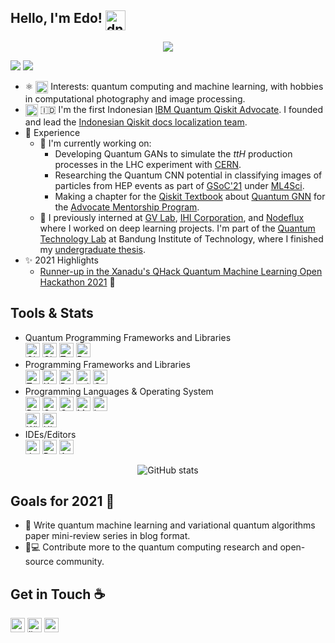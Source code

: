 ## Hello, I'm Edo! <img align="top" alt="dnn" width="32px" src="https://raw.githubusercontent.com/iampavangandhi/iampavangandhi/master/gifs/Hi.gif">

<div align="center">
  
![](https://github.com/eraraya-ricardo/profile-page/blob/master/assets/media/qp_mle_img.png)
  
</div>

<a href="https://github.com/eraraya-ricardo" target="_blank"><img src="https://img.shields.io/github/followers/eraraya-ricardo?label=Follow&style=social" /></a> <a><img src="https://visitor-badge.laobi.icu/badge?page_id=eraraya-ricardo.eraraya-ricardo" /></a>

- ⚛️ <img align="top" alt="dnn" width="20px" src="https://github.com/eraraya-ricardo/eraraya-ricardo/blob/main/assets/dnn.png"> Interests: quantum computing and machine learning, with hobbies in computational photography and image processing.<br>
- <img align="top" alt="Qiskit" width="20px" src="https://github.com/eraraya-ricardo/eraraya-ricardo/blob/main/assets/qiskit.jpg"> 🇮🇩 I'm the first Indonesian [IBM Quantum Qiskit Advocate](https://qiskit.org/advocates/). I founded and lead the [Indonesian Qiskit docs localization team](https://github.com/qiskit-community/qiskit-translations).<br>
- 📃 Experience
  - 🔭 I'm currently working on:
    - Developing Quantum GANs to simulate the *ttH* production processes in the LHC experiment with [CERN](https://openlab.cern/quantum).
    - Researching the Quantum CNN potential in classifying images of particles from HEP events as part of [GSoC'21](https://summerofcode.withgoogle.com/projects/#5612096894533632) under [ML4Sci](https://ml4sci.org/).
    - Making a chapter for the [Qiskit Textbook](https://qiskit.org/textbook/content/ch-ex/) about [Quantum GNN](https://arxiv.org/abs/1909.12264) for the [Advocate Mentorship Program](https://github.com/qiskit-community/qiskit-advocate-mentorship-program).
  - 💼 I previously interned at [GV Lab](http://web.tuat.ac.jp/~gvlab/), [IHI Corporation](https://www.ihi.co.jp/en/), and [Nodeflux](https://www.nodeflux.io/) where I worked on deep learning projects. I'm part of the [Quantum Technology Lab](http://qlab.itb.ac.id/index.html) at Bandung Institute of Technology, where I finished my [undergraduate thesis](https://github.com/eraraya-ricardo/quantum_image_classifier).
- ✨ 2021 Highlights
  - [Runner-up in the Xanadu's QHack Quantum Machine Learning Open Hackathon 2021](https://github.com/eraraya-ricardo/qhack-2021-openproject) 🥈

## Tools & Stats
- Quantum Programming Frameworks and Libraries<br>
    <a href="https://qiskit.org/" target="_blank"><img alt="Qiskit" height="23px" src="https://img.shields.io/badge/Qiskit-%236929C4.svg?style=for-the-badge&logo=Qiskit&logoColor=white" /></a>
    <a href="https://quantumai.google/cirq" target="_blank"><img alt="Cirq" height="23px" src="https://img.shields.io/badge/Cirq-%23fff2c8.svg?style=for-the-badge&logo=data%3Aimage%2Fpng%3Bbase64%2CiVBORw0KGgoAAAANSUhEUgAAAMAAAADACAMAAABlApw1AAAACVBMVEUAAAD%2F%2F%2F8AAABzxoNxAAAAAnRSTlMAAHaTzTgAAAMbSURBVHja7d2BZjRJFIbhb8%2F9X%2FSywjL8f3V5TndNxykITOJ9ur4QMZL88%2FIzgN8IGMAABjCAAcRO%2FXxYnGycJwH%2Fx5UTAAD5QDgO%2BGxzAgEg3y%2FBAZjvBAdovxMcYPkucIDlOwEA0A%2BEA4Banw1nP0Dy%2FRIAAP1AeBhQOydAcADl%2ByU4wPuJ4ADK9x05gPL9Ehzg%2FURwAOQDAQCQn6RJUASA%2Fj4CASA%2FSTURegFXn37zXTlgfxa9O3LAfk1aCQ7I7h56dwQAeZJ%2BCQ6whiABALAeJjiAHr%2FvyAGU7wQH%2BHp8Rw7o%2F4GmNqAGaM%2FfIzigeT37BAXc8%2FizQ0ZAf%2F72JRCgcz1O6AdQ%2Fg7eAL4eJzDA16M7QoCvxwkG8PX4jhDg6%2FFLQICvxwkKgHwnIMDX4wQGQL4LHID5TggAeD1OSAiA%2BU4IATDfBQkAdD1OSAiA%2BU4IATDfBYkA8t%2BBfCUkBMDH74QYQPP9OOBovgPqaL8DPP%2BbATlx%2Bn8r8VbAT%2F73Axb53w9Y5L8AsOj%2FesAi%2F%2FsBi%2FwXABb97wNUvRtQAxjAAAYwgAEMYAADGMAABjCAAQxgAAMYwAAGMIABDGAAAxjAAAYwgAEM4PcC6t2AqqonAOff%2FO2As2%2B%2Fd0A7oT7OI4Dqzf84TwCq7uuvegDQQ6g%2FngcALqi%2FngcARqg6CXBCnQesCZR%2FH8AFdam%2FbgI44Vp%2BPQmoas5PPQ2o6s0%2FAKi%2B8dcZQFXX%2BI8BquLrOQuo0vXcDViH0HoEkCwB1wQF6zFAloDKNQKshwDJCnCVAPkGSD4BsCNYDwDyCbAdbb%2FIAckHwAj7r3BA8gmgHe1%2FEQdkCXDCQvfA39yNEdaf3Qhwwma%2BA6BtDV3KHbAQwI422A7oJuzkVxxwx452vA7ov4SNVwLACH5XlW5AZ9vFfAL4JcBJBHCeEAGcJyQGcEGJIHHAwUtIGHCUkF6AEyzfAS4I5APgBCF3AZwg%2BQ545BKSU4AeQk4CnJAcBti3QnIQ4JeQnAQ4IecBsqPkIMAvITkPkP86mHMAJyzyCfCeM4ABDGAAAxjAq8%2B%2F636IWYQLuCcAAAAASUVORK5CYII%3D&logoColor=black" /><a/>
  <a href="https://www.tensorflow.org/quantum" target="_blank"><img alt="TensorFlow Quantum" height="23px" src="https://img.shields.io/badge/TensorFlow--Quantum-%23425066.svg?style=for-the-badge&logo=data%3Aimage%2Fpng%3Bbase64%2CiVBORw0KGgoAAAANSUhEUgAAAKgAAADNCAMAAAAbrMtvAAABMlBMVEUcR3oiSHcjSHcjSXckSXYlSXYmSHUnSXUoSXQrSXIrSnIuSnEwS3AxTG8yTG4yTG8zTG40TG40TW00TW41TW02TWw2TW03TWw5Tms8Tmk9Tmk%2FT2dAT2dAUGdBT2dBUGZBUGdCUGZDUGVDUGZDUWZEUGVFUWRFUWVGUWRKUmFKUmJMU2BTVF1WVFtYVVpbVlhbV1hiWlVsWk9tWk9vW05xW010XEt0XUt1XUt9YEaBYkSNYz2NZj2dZzWeZzShZzOhaDO7cyXCcCHDcSDDciDQcxrRdRnYdhXaeBTdehLiexDkew%2Flfg7oewzqewz6fgP6gAP%2BgwD%2FfgD%2FfwD%2FgAD%2FgQD%2FggD%2FgwD%2FhAD%2FhQD%2FhgD%2FhwD%2FiAD%2FiQD%2FigD%2F%2F%2F%2F5%2Bvr3%2Bfn09fb19vf29%2Fj%2F%2F%2F8Eoe3YAAAAZXRSTlMAAAAAAAAAAAAAAAAAAAAAAAAAAAAAAAAAAAAAAAAAAAAAAAAAAAAAAAAAAAAAAAAAAAAAAAAAAAAAAAAAAAAAAAAAAAAAAAAAAAAAAAAAAAAAAAAAAAAAAAAAAAAAAAADBQgI%2FPpD%2F74AAAR6SURBVHjaYoinFkhNjY%2BNi4sDUgBm56MAgSAIAJja%2BLfAjw63bUoUJERAVOsoj6i%2BUV6i9IzyEaVh1NcozaL8itIoyr%2BoLlEuonSIMhClPGowSmmU8ai6KFNRiqKmoxREWYmSHGU1KjPKRpS0qM0oKVH2o4RHORMVG%2BVYlLgoR6MERR2PEhAlIup0lKAoR6MCoxyLEht1Jkp4lP0oKVE2o9KibETJjLIYJTtqJUpBlNkoRVGmogqjDEepjRqLUh7lOkqLKBdRbaL8idIp6leUZlG%2BRWkY5SOqaZQbe%2FaO6zYMhGF0qSfN7H8Laa8Rxh758jXAfK2InwcqpaLQ6Dfa0IY2tKENbWhDi0H5PdR6KGIClLVQpkFZCDUVyiIos6FWQFkAZTrUIihToayDmgdlKZQ5UJZDmQC1BUoSmltcCfUbKBuhfAtlM5SvoA5AeQzlDNQzKMeg5KHMhD6XSkKthiakCShboHnqGMo2aJI6htoKTVDHUDZCM1JDKLuhCeq%2FUI5AE9RXqEPQBPUmaJSBRpSBRpSBRhlorIA2tKENbWhDG9rQhja0oQ1taEMbShkoZaDKQCkDpQxUGShloJSBUgaqDJQyUCKKQHkObWhDG9rQhka8dic0xl0GjXfdA41P3QGNTKeh%2BcpAI8pA4zooEtLj0LfD90A%2FTd8C%2FTx%2BBTQ1fwGUnPQw1LjboE%2FuOAh9eMkx6McvOldAx6j3Fx2AjkQJ6k5oQvPaQeiYknq%2BDJpgSh05D314aC%2F0T2boPDQ7cw804ou%2Fe8%2Bg%2FB4aiSZAKQNVBsoJaHwDpQyUMlBloJSBUgaqDJS3UBdB%2BS%2BUSEFtgjKGykHBJqgBFBhBhyR7oLxCgxTUjzZB%2BQElB%2FXaJqiI%2BNu8XWCpEQQBGI67r%2FvWrMZ94%2B6edKanBanI3v8KuEM1xbxC%2Fmc4H4xbFYoMaE8pBqG%2FBykupXVSyhhjrXXOee8zmUy2VC5XhiIyoCR1AqEElYLi%2BKD0n7o%2FeijS0BD17yRA%2Bec4jxFKU%2FtBUR4a%2BC4mlYBaNQYofVCJhr7LuniEUILK2Ju38vjJD2MEoUwpQaX3jy4cO7X97Ks3amhQJrV6l3LiAYC16YubL75lYyFouv3fzTvUPnwot3Tg2lNiBBCAMhfu5PUk2ITC7oWTjBGABSWlNLXrdTS0NgJ8d%2FJQ9iljAWcTWhsBLn%2B2Jh4OlKb%2BD0OxGwq7Z5YffUq0GJSW8qHYCwrR3Myp51mjxKC0IT201vLU3Tc%2BFoZiiPA%2F%2BCISGq0fPPc2Z5QAlLlw%2Fx96BQ0F2JpdffndKQEoT%2Fo%2FPNxpKETLB6588VqJQmnKv7CThpbaPXX9vTZKFIoDn6iJ%2FaEQzZ%2B49yuRhNIeKuRAAXaO7yWJEoViSmYYChuH7xujUkBFqMiHwvrR8tCPqwlBEdlMPhS2j%2B%2F91DWn1koGimwmHwob52%2Fculnp6oNfGSEoIpfJh8La7HS1S0cevrKGCWXEZtJQou2zp%2B%2B8LtE0E8qIgUwBhWj90OLtDx9NLme0DHSwqxiLfQiyQ6GK9nMAAAAASUVORK5CYII%3D&logoColor=white" /><a/>
    <a href="https://pennylane.ai/" target="_blank"><img alt="PennyLane" height="23px" src="https://img.shields.io/badge/PennyLane-%23c7e1be.svg?style=for-the-badge&logo=data%3Aimage%2Fpng%3Bbase64%2CiVBORw0KGgoAAAANSUhEUgAAAJkAAABkCAMAAACijmJPAAAAh1BMVEVHcEw3Nzc5OTkfHx8jIyMICAgNDQ2CgoJQUFAbGxsWFhYeHh4UFBQUFBQFBQUlJSUJCQkRERF2dnYZGRlHR0cnJycpKSk0NDQ0NDQyMjIAAAB9fX0XFxdzc3NsbGxRUVE5OTl5eXmDg4NFRUWJiYlcXFyQkJAuLi5jY2Obm5unp6e1tbXLy8t%2BOsdaAAAAGnRSTlMAQC4hWv3qCB6qyny44vL%2BldQWlVDukW%2FQ538aAHAAABFRSURBVHjazZuJYqM402gBsy%2FBGC8JpZ1NTuf9n%2B9WCePYSZxMz3f%2F7jmToQkgcyityIp3Q3LMWRR1j6nybNuGfrC5EARB2G63bbHf733fD%2BhEmtzgLaw7tJekmM4%2FtcgRP2rn%2FQyZ9ULzUfaKmOu6nm9QeHyeaxbfw1itpJT9y0v%2FghzyrL3lWByP7S1ZXlWHl37hpSqPYZCmOySlZ3pk1vK3VyM4gBCC6wv8wrIrxDiSSN%2FL0eLuOI4cjDHDML3%2BIl7PA3Bhl%2BebWYSwK%2FSsSlqh8XoznM%2BTsaqO4ypHmiYvw0dmjTwbAIMpBkz2unK%2B4RUPkwBBZ6ZpcNoEwDBNZ2SajAENmqOitRz05b%2FlEYAvCME5HhVSEb3kkyyTR2Yzx6cZR7r72x2rC1mtBy7Wk%2BZCWATDiCFc4mkRQ5qvlOSe9UkHvnBJLoY32zw0Y6MA2XWsngml6GY9Zoqaa4IR9O8HIkcXMXcK65DSZjrTI5D%2FJfhkieABksVT6%2BEJMGqjAfglH5ntGiYtKKyEeJv%2Fiah2D6bqxfuyjdgHarwGL2SUoscCpL4367uoCU%2FHLZER26%2FIkDLPq6eV33mYiK5%2F%2BpBgBJibB41IuuZm7l15XJPx1G63CRZ8f386totvFccX2xipmpxoqhhpyoyav3Dv75HT8bhdKOKOGSEemCVJEM9iMSObn0k%2B7%2BODoC35Oqg1TndEmm6WZvjL5EneqVch6ubuI4Mw9MMCG8QSQwZc9P%2FY7J%2FKJ5fdx5%2BKZrURoO7MgmdqOKU%2BD0KOHLiVUYfNyh%2Bm7JgQr%2Fdme%2FH29ko1%2FFXbkU8T2KjLvD9N2zEr3vrmtljv7dt5GIZpGkDw4fV1En%2FBLCnQjL9BdTwei3DB28tX4DAYmAatzXnilv2F3EQzwc%2B%2FJooQHy11XN6%2BH4SYfr1Ok%2BFCiLEfWXf8CzGLBEeNtytnb%2F%2FCR%2FF6nlznPICQgnUn70%2BDZmAEDKgwkcj0Kry9QhlgEXWIqq%2BRrgv%2FuNmp64bXASNj5Sho2DL1GDNtubzvPP68WRh1gH38ZKVSvZjOXF%2FN4rwsy7yhbqQqEteWpwG1wKcQCd77o%2BS%2Bv7r%2FZU9VK%2Fl3Zoy6%2F87BlOUKzQSZZamT2aFPmngBOqJiRVcTlSt5%2BwzFUT5zo2in4GftiRIs7Eo2z%2FmOHEM8H%2Frpqhz4wW7nLgmClHYQul16SRxUi9NTgwGKu2gUs7c%2FCCv6Lvbp2vdHmJWSchRcjEIIrtzpo%2BKjdKPonn4avO%2BpV%2ByQt2tMn%2FkgnunGoXumur18YlCxqilTFMviqsp9j%2FDzhp5%2Bv%2FzSlshxj6JJ1inuzKwVdffk3xXIaNRcgzHABRjQvC4xRdsPoEFfsGR7HLkUILPFYPesYSRhr1CDEALU6WJ2ED2LU3TPmJSy2bj6yHrVC%2BV%2F6uG3nQRRL2bsg1kRjZxzISlCkqPaGIdopgzn6CqExWjKKEQzqS1Mw7wYpM8cZLVZzLiGSeRLNP3DeZIVKe8rqaEuSKRUk5n4c%2BrdQ2Y9CEa5Kb4yA403OYWnLD9IrUHluyRTRmuhGBLhD5m1EjRWdtkEl5iZ0ZmFyrhXqr7cLTGbzmRGPrPQzt6Px0FriupnMwXWmXEyC27PHSMLZhpdL5X4zQhgmxQfcgAjOyRicdUcdxSzaTgbbutj4mIGq9lsYJqAi7lwZi9oFjuzkEnB6xNlJoCQTfrYrB759NmMYrG%2BZG2VBpGjWY%2Fhl3GI%2BH66o5NHPDQMhst4fy1ni9lgwOD%2FNg5J%2BUW73KTdXIKYyx29qIFB8a%2FMZj0y74RmZ9ZVt%2B7JqZNaD2vBbmduLOZmiQEa%2Bnx3m%2B09BWYAofKU7qrNxaw2RsP5PEBfbeiEcGZEobTo4%2F0JY2fGPP3ajKPZsbYcog7vd0PY9RwmmWFcEsxNqQ3GL8nlZIz6aGZ6BlpgtiV3ZmBA9DAZmLHp2N2YBdWo7dzEimtdh96XZjWZtbPgtvsw8AmjXqPZ0jFUimujtl7ajANA34Q%2BsUnWmKlIGM5t5S81oCGBPQODyrMYjIhDPMGH1YyqOIyMWTyUp1%2BbMUFmyg39szszP%2BpBg%2BgJaamSYUVPK4tmQrk2dD6cnJlEs04NmgNWw3czP9YG%2BsPzDAM%2BS%2BrM4kWD4om%2BVnCgkD0226KZQjPvoxmnptYNdnEjqwDNxKApk4S1AlSZrGZPsRg46PnkzFwcgoobvCTN%2B2HgdXtnljbyPIDmVEK%2BNeuBzNp7s1iRmQZALWMmwQqPzEDDNBnNBWBOrGZ9VswGAGSzz%2FWwmKWVNmIukzC2kx7rEyrLeK3%2BJ2Ym0Abm0HtoJg%2FeVpJZdF97g0oBGJCWc25lP7NtcokDCDu6nrOn%2FKf2zMgsLXs0430T62k148bWWGtaBpzLuDZmvJqlTT8BDGO5%2B8bs2cukEXMXnT68rSutgTNHXGUntCAzFGNVdixOBY0jrmaJf%2BAGT9aRGOwaM6CYYSJJiRjAGPtro7StB9DUqT40s3322IxzzbLFgbzITHDN49vx12rmHRVwMJaN19wE4HOJFmE8Dkb2Wo%2FUGC8UDDSnhvFLkuzdrP44jN01CrjWrLjPYqHRzPc%2BmpXUkvWAjNx8MPMoPyfQGsS7WciEFuzoPTSrBZqVEj6ZJbtcGa7hoxnXHxtHNAMy88JYGCCcWRKQmSIzb0OlinO4SRnEZFY8MNvl3byY4UWfYubMqBG7YambrA2CzW4dcrdLbtKDKgCNAkvM%2FINxZsQ%2BHo0QAO9mm3iEx2abqlNCbdHMDTX299NCuRo4DF%2BZyTmOD88ZQifLcQJnRp3OQJlmlz6gfjfDDhClb2OWxuM3MQvixSyXn4dnblQHMM0fzYxraRdUjkIZ6pAZcqq1AW1EtfloFrimVdT7f2j2hGZz6x3Gj2bEkYlxtOwrM%2FwfN8M0VgHGzE6rWVr2BmDgrtm6KWdIWAstxti%2FMQPBjt%2BZKTT7PHBE%2FIrFSPjBDDjnWnBOcnSnpLSGyza5DKmttlaSGbW0oK9mSRFHjMU3MZPGqPYnM67RLP5glgQ0Y%2BkndxW2aJ%2Bbpqmaw%2BEFOTQYg6xG1sieDoe4ytvUvd%2FVc83Ka1q%2FaNtj8N4uMCXnb8x60W%2B9GbQls%2B8nO69fGhHrbCf1WAUSrOf3%2B2Cd7wyOWV4W70nvJ3z9oji2%2B2%2FNWm82q9n%2FZ5IdujyERL8zk5ibkx6d2X8G%2F2KmJpBRV%2F23zOQSM0Nmm%2F%2BYWX81S%2F8zYslitkUz%2BG%2BZeXssZxzNFJp1%2F6lyto86BVTOyOzf1c1ks8FRx%2F%2BNGbVnZ2e2eXj7dF%2B0X04k7rI4jvPWv7n2g2e6SZPLiTRNkH%2F0vGjWk5k6fx%2BzXfbURdFX5iGjub%2B110SSU1Mei316ffg8jss97W3yqilpqrJAwuB7w9XsBc0i6tEfsHlR8uspm7IfAM5Dnr6PN2vWRXEeXJcyqJpl7iEUF5Ym4xyH4mcz1XrP5nuz4AAAY5Z8PlFZw2GaDvv3jtoKOer%2BcnHSjgb6kn45KmMMEPjv0Lc%2F1U1FZhmH0Y3PHkDza7pvP5v5Nafx2DQfrzErJecwQB1eRHvNVU4ptzPXDmem%2FplZa917wP4Hs88nTrUxpCbz3Y2Z0GYYm2A1E4tZOZPy5DAwb3%2FsN7kqvFZyPndR%2BNiMa%2FOF2S5Tw6C5HnjlXw9JrWHA7CrTxQx078wypfUgFNKruWY%2Fm9kZzUYMSRedftdsH4%2FTyGo%2BvL%2FHJIsZDJhf6%2BvUYlYqDWYui2ybZYVfrGF4PKa1c0sxg77r2t81O856UjGzw7TcfAmSM4NpKWpkJnNyLHEP7t%2FEfjbb9s4s%2B02ztJHGHE65NION%2FduYGQ5mstTdte9mPZqx4%2BO%2BJPnCLFPCSDRLvjED9cksZMKIfNfOxmhW3JYzyQTA1LduskM7s10uAQzLC0eYXpWckZ%2FFcbH5bHaYxWB%2F2wzzhyKJgpwmSJObmM0RVURzCNFMw41ZvyzimVW5qoU5Cm0aWlLThMknM2YH8dtmfiy5nkOsR5ILHu9vYjaXpRJ8Erl%2F7OHGbBrArbAy%2BjpMLTof9brMD7dPzeazmTjz3zZrGQdepa648aE%2FXgKJAjBv%2FUoKc5ZVJcEsZg2ZuZdVhB%2BuZhGatbjB3Sf%2FxmwWeMdmHn7priu%2FNyu8T7NYk2j8MGxmikKeXswMDGrrFbPQxtSdhGm8mg3Cff1nhV7NkhylcEMZWcTBrZnGT6n64Rd0Xb77nZj5TyMqPMVR10WjMVMfLuWMzHA0muZkMiqxmtHvmlUNrhVirL7W5YbM2i7ehkGZJx%2FN4sWsCn6n1Sio%2Fo1uQaHkg5lsljiz3sCEZl6oNKCLvjUTXZH6SBjuLxIpmXmbEgcUcfeeK5u4q3W%2FmOnucZfufzajmskBBNduyoxK9otPh1sykxntjVTWyay8mkXHj8ubSjLDvO4Q6jVW4Y5xNGNoJn4yk%2B3HZlYPEx4fjKGirSd5vDPz%2FBdUh9UsITMefRqwFM7Mj7umbOKrwK5czCK5mO0fmmkwNj%2BdwnD5st8P6CteOE%2BqHwXXo5yAG8jTO7Ok6MGQmW0vlVYDc5JJ8sEszaNt6vnRtXVI0ExczHjXsf13I0cjZ3ahqrBK1mBex6qKaO6JCRCw1IFWrWZ4P7uYHSkKZDaouCgy%2BrK8KNIbsyCON7RtrmbZuxmgWfjQzK1GpQGPxv%2F5KOawUGaa5jAIET%2BbgcN5LJwZ5R%2BZUSUAPD7RcZeb2nDpVo9aa9nppqVFkSLBmH1l9nZGs9NDM27ugLoox%2BksmnTtDkZOfWiKZrPQk92uHQJoPckT7aMZF%2B6bIkAMa73FPvZpG0VN3kSFd2PG%2BxbNzNs56tjxsRkXrvV2PwB8PrW0oDO7flBEuUqiFLPzYkaVwNpRqHCJmdFcCKHpg0CvZqmf0Latui7K0nuzwut6ILNo%2B3B2%2FpDnzzjFeFlnOtcH3y%2FzvPSv7idaCRNQQ86UGvvt%2Bo53YFGVB%2B5erL5ZqFpTfG7ZYKkgx5vclIHXyentNULnhxMgPq2fTP2Qlq2gBDkkyBezk2iMFLcrKHeLfLhwKtxUZJh%2BN7%2BJZpF43njReCazrtzR3f5XSPrnax5zb%2Fb69sqwQcvpq%2Bm2zE7%2B35hLS32MzC7w%2FcKtC7JoRrn5C80WItpkyR8XS7InDEweR05giVnXw%2Fks19XVHe5QT%2FWnSZvOgRbzrFgN2BHHPRfCjqMk%2Bl6O6m%2Bs2QuqrnZ3txzMeQCjWvqGH9U4jQxQ0FrR%2Fw0zP%2B7UYMlDu4HC1BdoBpoYzmcQKMb%2FilkQ0%2BoRO7pso8kv63tFo16eL8wzWv%2BtmDEL4oBtXVg0OW4DL0lDP7nQMoyZ%2BltmI1js2pEvWvHwr5pJK5vk4QrNUei%2Fk5tPGLOxzx%2BadVLA3zFjHbMaK%2BRDM8Un2XUnL6HFtG6lxu%2BT%2FEszManwOzODMcu3WRM%2FRdFTlW3bU%2BgHgX9hv%2FfT3UK6Ht37%2B4UwPB1b%2BmOU7ULbHokTEjr2DkwSbNynJMTVjJv6oVkQz4LL7g70e4rjp3eqvETyvLk9ikRP7m%2BebpNe%2FnkHL1qIG%2FcpGeKeoYy6movmYbiTpuZWsO4nSCD64Yrudz%2Bld3O6j2iZFt%2BbUZd7gWZdCeXoHcuedLi%2BuL9FLcw1jW1pZ6ZdFpFfLSQrvIeEbADbz%2FUlIW4R3Kz0rtMlRjsiuKE9h9Wac7H0vcK9MAgEL%2BWwoAXBOZ2xQhvQGhAuuBhlL0A1wWOzoDEgpbASN2JU843UNUoSf94ZSQThnC%2BvRhzR4Nb6EdNgzm6FnpDqEmk5ClIyevnLy%2BU7guk8Ufl%2FTHioHLHbfAaLcExUFxhyeDks1uo%2Bb%2BWISDpwoE8t2wJp2xKT15eXFbxoSdJLSzNt37H5ljRsw80NPrYSxWYTYgPRbtutI7uFmo5i%2Bfvd69r7zSYI0RCvzOOIFJdN6d%2Bb%2FD93CKsdvV%2FwTAAAAABJRU5ErkJggg%3D%3D" /></a>
- Programming Frameworks and Libraries<br>
    <img alt="TensorFlow" height="23px" src="https://img.shields.io/badge/TensorFlow-%23FF6F00.svg?style=for-the-badge&logo=TensorFlow&logoColor=white" />
    <img alt="Keras" height="23px" src="https://img.shields.io/badge/Keras-%23D00000.svg?style=for-the-badge&logo=Keras&logoColor=white"/>
    <img alt="PyTorch" height="23px" src="https://img.shields.io/badge/PyTorch-%23EE4C2C.svg?style=for-the-badge&logo=PyTorch&logoColor=white" />
    <img alt="scikit-learn" height="23px" src="https://img.shields.io/badge/scikit--learn-%23F7931E.svg?style=for-the-badge&logo=scikit-learn&logoColor=white"/>
    <img alt="OpenCV" height="23px" src="https://img.shields.io/badge/opencv-%23white.svg?style=for-the-badge&logo=opencv&logoColor=white"/>
- Programming Languages & Operating System<br>
    <img alt="Python" height="23px" src="https://img.shields.io/badge/python-%2314354C.svg?style=for-the-badge&logo=python&logoColor=white"/>
    <img alt="C++" height="23px" src="https://img.shields.io/badge/c++-%2300599C.svg?style=for-the-badge&logo=c%2B%2B&logoColor=white"/>
    <img alt="C" height="23px" src="https://img.shields.io/badge/c-%2300599C.svg?style=for-the-badge&logo=c&logoColor=white"/>
    <img alt="Markdown" height="23px" src="https://img.shields.io/badge/markdown-%23000000.svg?style=for-the-badge&logo=markdown&logoColor=white"/>
    <img alt="LaTeX" height="23px" src="https://img.shields.io/badge/latex-%23008080.svg?style=for-the-badge&logo=latex&logoColor=white"/>
    <br>
    <img alt="Windows 10" height="23px" src="https://img.shields.io/badge/Windows-0078D6?style=for-the-badge&logo=windows&logoColor=white" />
    <img alt="Ubuntu" height="23px" src="https://img.shields.io/badge/Ubuntu-E95420?style=for-the-badge&logo=ubuntu&logoColor=white" />
- IDEs/Editors<br>
    <img alt="Jupyter" height="23px" src="https://img.shields.io/badge/Jupyter-%23F37626.svg?style=for-the-badge&logo=Jupyter&logoColor=white" />
    <img alt="PyCharm" height="23px" src="https://img.shields.io/badge/pycharm-143?style=for-the-badge&logo=pycharm&logoColor=black&color=black&labelColor=green"/>
    <img alt="Arduino" height="23px" src="https://img.shields.io/badge/-Arduino-00979D?style=for-the-badge&logo=Arduino&logoColor=white"/>

<div align="center">
  
![GitHub stats](https://github-readme-stats.vercel.app/api?username=eraraya-ricardo&count_private=true&show_icons=true&title_color=f6bd4b&bg_color=4A154B&icon_color=f6bd4b&border_color=f6bd4b&text_color=fef9ff&hide_title=true)

</div>

## Goals for 2021 🥅
- 📝 Write quantum machine learning and variational quantum algorithms paper mini-review series in blog format.
- 🔬💻 Contribute more to the quantum computing research and open-source community.
  
## Get in Touch ☕

<a href="https://eraraya-ricardo.me/" target="_blank"><img alt="personal site | Website" height="23px" src="https://img.shields.io/badge/Website-4A154B?style=for-the-badge&logo=data%3Aimage%2Fpng%3Bbase64%2CiVBORw0KGgoAAAANSUhEUgAAAGQAAABkCAMAAABHPGVmAAAANlBMVEVHcEz%2F%2F%2F%2F%2F%2F%2F%2F%2F%2F%2F%2F%2F%2F%2F%2F%2F%2F%2F%2F%2F%2F%2F%2F%2F%2F%2F%2F%2F%2F%2F%2F%2F%2F%2F%2F%2F%2F%2F%2F%2F%2F%2F%2F%2F%2F%2F%2F%2F%2F%2F%2F%2F%2F%2F%2F%2F%2F%2F%2F%2F%2F%2F%2F%2F%2F%2F%2BGUsxbAAAAEXRSTlMAZOy3Dfch0xbFo3k6BeCKTaUaOHcAAAQoSURBVHjatJZnAqs4DIRdcO%2F3P%2BzuqxmQkSF54fuTBozKSI64SbFZtqidUz9wTscmsy3iexTbm3bKjANGOd36d4SKlbGawWBqlP%2Bs43us44IauxefY2Uw4wYmSPtpFsmN27j0STabdOMtnNzebXfWZryJ0fnNSqnxAeqdmmW9CniV4u1kily6NqWln2W51fE2hbof9uB92I%2F9lGi70X8bByEkqaDXhei7j3L2ebSXGppKSC%2Fa7glFiLL73ISXgTbmQsUGan4vRFYouf11VUUqWQhPRyrYNzRU%2B3V123Vd%2FCLtU%2FmBb2qtwtcqZEHidn9u9oHkBtdfVWyLR5v4KWwp%2FiANTW47zm9kPFbaqeG929n3FQ9ScX%2B%2F7IfONDIviA64%2FPqaJIKLybflUG0jxQm50nb8YtM0ZpqK3k5nrGYx4fW5O7Ki1acJKjzN71W0F5TGOLAdfAQsOtAY7%2BB7GjD6QZ8Vp6jmMhYUBCkeKo%2F1BPqrwaazYfU5Q3QLSMPYAumHjYmL5NgVsSPkGYN7R9sO0lwvOrzOrr%2Bn1VKZb6PpXOnTnAhtCNRRLVA0k2VWJGQ61NEfwHOan2i7kTgQT7qyP0%2BVOwA%2FVDdRYRbuhxE8Cv8QaFeJ40FiwaH0GNWi7c8hn6wW6vVstVAveOtBf7XxMO2wHGogVOYngIOA%2F0kXYR3y2ggJFtlOwa5wdiNo%2FCSyogsbNH4F0%2BPGbYIgdzdLA6%2Bxj6iWEWn8FdngFGz8qVQ0EyeQvIiv6DxGsfMiujAi3bAFRVOieL0182UBlzFkxYogfC3cImGHhBmswsix%2FXIrkc2x7ZrjmEUSRBYOhoi8FpG8iIJI2L4sIp8XoZk8Xq5l48Nl4229Flm7q%2BhLC2cDEd7Cq2EU8XIYJfbFahhXa6VdrpWGu1drZbEgRaPO4wtqOt%2Butlz1Cf26MpfKq1W%2FOrTS1aGFm5VdHVqL47e8RIzczihy3Dp%2Bb%2F6RcOEUN%2B79kfi%2FWTNYjhCEAagwrWYMgP%2F%2FtR1v%2BBobnaGZ3ePuISTgSt7LWZP%2F%2FWjI5S7omhpw4Y5oHUKaoJB2LqoxRYvdprfYkbCgynbHqNTGSiSEulicCH%2B6eseoyjyAs8iG72ehKDGhGjnRzhRZLRuqkc8hRRAvAi%2F%2Bwvd7tfEgCgzWKoSmzBGr%2Bgt0LlXHp3SI0u0M69qsaomFbLEEREGKidvLs0X47GD0fcVu4WIETeBjdJ4wCJBkHpZknHlfCFBtbMe4ZqZCS%2FNYbUDSZP36Vf1kJNKfSRqCdujPtbH8F8ZbTN0kvtRyxRmZWc%2B%2B0mIUKMCGDSiOAkQMN8o3ZGav1%2Ff1%2Fkpmjs8TsnmrZSVCME9Q5b37qjxe%2BsePL0QPYsSMlAQNx7wc85GIgaX6qaNXiHOoPUSmx9xpNSlJz3G4lnM7x%2BE0FXka4AcoMGNOLOtg2QAAAABJRU5ErkJggg%3D%3D" /></a>
<a href="https://www.linkedin.com/in/eraraya-ricardo/" target="_blank"><img alt="linkedin | LinkedIn" height="23px" src="https://img.shields.io/badge/LinkedIn-0077B5?style=for-the-badge&logo=linkedin&logoColor=white" /></a>
<a href="https://twitter.com/eraraya_ricardo" target="_blank"><img alt="twitter | Twitter" height="23px" src="https://img.shields.io/badge/Twitter-1DA1F2?style=for-the-badge&logo=twitter&logoColor=white" /></a>
<!---
<a href="mailto:erarayaricardo.m@students.itb.ac.id" target="_blank"><img alt="email | Email" height="23px" src="https://img.shields.io/badge/Email-D14836?style=for-the-badge&logo=data%3Aimage%2Fpng%3Bbase64%2CiVBORw0KGgoAAAANSUhEUgAAAGQAAABkCAMAAABHPGVmAAAAMFBMVEVHcEz7%2B%2FvCwsL6%2Bvr29vb8%2FPzy8vK4uLjq6urY2NjT09Pf39%2Fj4%2BPt7e3n5%2Bf%2F%2F%2F%2FeB6F9AAAAD3RSTlMA4B%2F13hi%2BE48%2BMFhnonryXZ4TAAACYElEQVR42u2VwY6rMBAEbexnCAnJ%2F%2F%2FtE2jVl0qD5B0fVqJvWW2oeKo9pDt37tz5i5mn4ZnTtNXB2aaU1vYZmrbuA5u2kYxt%2BtGylFGIssyy%2Fx5EKe905HmgnnkEIz%2BPQT1T3Q7Ko8Yz6uNgbDXlHzVrG1armrI%2BtWCGfntNVeeKrbIs7JAsQ5FVLov6JMinvAKrrMe9ykcQoH8VDkaQTwmrsqqrzymjDgHVVVkBCaqyrh0gPGdHMHVCQqpc3uqPg2htvnoovAmEBFS5YhCA%2FLrK3E6E9FcZ5fQQ7Oie6j7AMJCurbyYKTuIqny5L9FKPA2Q%2FipnVfc7pJy%2FEGp3dXkSL7L2V9efhFXuqC5PYtOuS%2Bar609iZn3GgDtzEp%2F8UJVPq%2FvAU8xJrFL0H9W9hOTLzW3GoXHqQvWdZNm%2FjiqjGDtq6YW0%2BRhEW79XWX%2BvKxvsIRQyNVtlnVC%2F5hzihSxYG1g7mmvpgOiLapGqjK1brJZzSJtkGw%2FF1oUWC4GQuZmbzfFRi4dQCHcUi0AtDmKFoLKoNLRYCISs9fvlm%2FkypxYPoRCuEb9mqMVDKIQLkQvTawHk2mF5u9UPLR4CIcgyz6qV0%2BIhRgiytcuV6iEU0hFOmhAvxIdaNg%2BhkJ5QCyHZC%2FFxWgiBkAAtgOgfnhTSr0WQOCHUIkigEGoRJEwItBCyUUiMFkEoJE6LIBQSp0WQOCHUIkicEGgRJE4ItAgSJwRaBAkUAi2CxAqBlh0SLQRadgiFBGupCUIi89617BAKidZSE4WEa1nSmtK85GHZezylPf8GJt25c%2BfOHZ%2F%2FpbtqHVuJB5AAAAAASUVORK5CYII%3D" /></a>
[<img align="right" alt="cv | CV" height="23px" src="https://img.shields.io/badge/CV-8964bd?style=for-the-badge&logo=data%3Aimage%2Fpng%3Bbase64%2CiVBORw0KGgoAAAANSUhEUgAAAGQAAABkCAQAAADa613fAAAABGdBTUEAALGPC%2FxhBQAAACBjSFJNAAB6JQAAgIMAAPn%2FAACA6QAAdTAAAOpgAAA6mAAAF2%2BSX8VGAAAACXBIWXMAAAsTAAALEwEAmpwYAAAAB3RJTUUH5QYBADIcRNC6agAAAAJiS0dEAP%2BHj8y%2FAAAEqElEQVR42u3cW2gcVRgH8H96STBob5JeqGBJH9paLFSxWEQTBBUEwdr2pdK%2BFA2IqS%2FpgyASxAeFYqhIn6K1l9x88KnxwTbVxiixYNo0G6lpzc00e8leZrIzs7Mz55zPh0YNzao7mz2bs3rO%2F21g9uPHmXPm7JndAQK2DhAsxDZ67SIqYiJassT8i2atjSK1LhAsRGq887QEzXudisM48wejnZamHS8K5PxSM4iaigD5YukZxYCcU4GxeMhZNRiLhShxUS0e0qYOYzGQz1ViFA7pUotRKKRDNUZhkNMSGSLOLvmn3BN%2BK%2B8XtmQIgyOFIVz%2FrP3kdDWBACTWZF5il6VCDMTXeW1FZ1he00RVFhF0owf9SEAgVeO3kpAGITivCl5siPfB1eUp2PhsrkoIBBuJdaxbJuRYsRl80NicRmpBJR%2F2MyIpD9Ioit0fzYT3F1S6gDsYr2IXygYiXPdFhuGctQjeu2UD4aaxJ52z1rcg2A2ibHokbT2VQVeOWuMguI3lM0a4e5jg5qh1EQT%2F4zIa7P65n5ZPoXdBfxhIbeDXywgi4k6dACE0r04UoyBkG4mVEYSI91pbGMYQw9sAuuEgDoJbJyZl3hAlQIj4ZWcPwYeJJCwIjK50XxEjeZ6sEoRI3PFbMs%2BZW5MPpbe7%2B1mbmM37VLUgRETC4VP8Vx4WXqDT1IGIuBgQ8XuOTfBBYZURRIS9j%2BwnjNWZffMXiHzI2m086Lzgd%2BSBUQHCvnb2Ai6SGFrhn%2FkTJ7JvEVJgGKt0D%2FBh1SHCO51azzCOGdhwYdayL0VaMDHjnYitSmIIWURBSD%2FKvlMa4ndG1jog%2FIi7Wxoe4vfbT1v77d3jK9PIAACG8SEI5g4%2BoCyEX0%2FXZsDQOvfJg2BIwQODiyiSeHPu%2BFcACJnn750MFIGIrHuYQBjMo%2BYopvFphdeiJIT1zqxJ4HaeVZPIIL1LTCsI8Zrubvzk15rxG4ZXsE7lIMJ09mZxI1BdQvYN5SD8lrHZCFS3Bx6cZ4WjGuRqanUiUN1ryCKzSyRUu7QG0mstpALFQ%2FZxSqkGyXjvmDuTO4LEeuyvJYxKN0TGZ3iER%2FNO5B%2F2HNX7PlJg0xAN0RANCQjhYd4neuWH9%2FGwRIiYdOrD1UYJEq6268SENAi7Mlxlg5UgDkKV%2FBt5PZLMvMa30Xb54dsyR3MsHIs3RoRLUYqUIFHh6llLQzREQzRk%2FiLF4bb8SN5FEVb2vdl6o86ol5y62fpsc47nJUVbonx%2Fu9qEAVNyDJgYu4%2F3SoPwkfROVBxadkRyDi1DhfUIvylxjPCQ2%2Bm2lyCdPKRnLQ3REA3RkP8cRLA%2BdpK3yA87yfqIS4PwkLmFUJqYD%2FMb0iCsP7yKlYThY%2BoB9oM0iHC9U%2FwgHZAfftD7JMc%2BSlEHOydWgnA9a2mIhmiIhsy%2Fk5hsxP8laNitQH%2FSkw8REWdfdGN4U9DENrkNef6ytzQQduVa5TQmAyeG6Ho2olaPvDxVM1YzHihjNdMbFOsRImH4P%2FtDfihQhthNxcaInn41REM0REM05P8IOaYc5HhhkKOqQbyGAiA2Zmv9SyV9Odu%2Fvbqtx9j6969u%2Bx0SW%2FQu7oBRYQAAACV0RVh0ZGF0ZTpjcmVhdGUAMjAyMS0wNi0wMVQwMDo1MDoyOCswMDowMCidfegAAAAldEVYdGRhdGU6bW9kaWZ5ADIwMjEtMDYtMDFUMDA6NTA6MjgrMDA6MDBZwMVUAAAAAElFTkSuQmCC" />][cv]
--->

[twitter]: https://twitter.com/eraraya_ricardo
[linkedin]: https://www.linkedin.com/in/eraraya-ricardo/
[email]: mailto:erarayaricardo.m@students.itb.ac.id
[personal site]: https://eraraya-ricardo.me/
[cv]: https://raw.githubusercontent.com/eraraya-ricardo/profile-page/master/static/uploads/cv.pdf



<!---
https://img.shields.io/badge/CV-8964bd?style=for-the-badge
minutemailer&logoColor=white
[<img align="left" alt="email | Email" width="30px" src="https://www.svgrepo.com/show/32285/email.svg" />][email]
[<img align="left" alt="linkedin | LinkedIn" width="30px" src="https://cdn.jsdelivr.net/npm/simple-icons@v3/icons/linkedin.svg" />][linkedin]
[<img align="left" alt="twitter | Twitter" width="30px" src="https://cdn.jsdelivr.net/npm/simple-icons@3.13.0/icons/twitter.svg" />][twitter]
[<img align="left" alt="personal page | Website" width="30px" src="https://pic.onlinewebfonts.com/svg/img_529063.png" />][personal page]

[![Readme Card](https://github-readme-stats.vercel.app/api/pin/?username=anuraghazra&repo=github-readme-stats)](https://github.com/anuraghazra/github-readme-stats)
<img src="https://render.githubusercontent.com/render/math?math=|\Psi\text{>}">
[![Github](https://img.shields.io/github/followers/eraraya-ricardo?label=Follow&style=social)](https://github.com/eraraya-ricardo)
![visitors](https://visitor-badge.laobi.icu/badge?page_id=eraraya-ricardo.eraraya-ricardo)
<img src="https://render.githubusercontent.com/render/math?math=t\bar{t}H">

Useful Web:
Custom badge logo tutorial: https://stackoverflow.com/questions/38985050/how-do-i-use-the-logo-option-in-shields-io-badges
Image to base64: https://b64.io/
Base64 string to percent-encoding: https://meyerweb.com/eric/tools/dencoder/
Image editing tool: https://www.iloveimg.com/
GitHub Stats: https://github.com/anuraghazra/github-readme-stats

Parameters History:
Website badge bg: 4A154B, 54455D

Cirq Logo White: data%3Aimage%2Fpng%3Bbase64%2CiVBORw0KGgoAAAANSUhEUgAAAMAAAADACAMAAABlApw1AAAACVBMVEUAAAD%2F%2F%2F%2F%2F%2F%2F9zeKVjAAAAAnRSTlMAAHaTzTgAAAMgSURBVHja7d2Bxh1BEEThrn7%2Fhw6EH4vedqbWXGohxA3nmymJxLUp%2FfgTQAABBBBAAAE8nv7%2Fw%2FDcCviLaz%2BhPPl%2Bgg3waDMTypH%2F5SWUMf8TQnn7%2FYTy5vsF5c33E8rb7yeUMf%2FZZhCUP997CeXv9xLKn%2B%2F9o7n8%2Bd5LKH%2B%2Fl1D%2BfO%2BOyp%2FvvYTy93sJ5c%2F3EsqR%2F7qtOaE8%2FecICADyJbWPAABvT%2F%2F8XXHAchaGHVHAskYGAgLs93ByRwAATnJDsAFYgyABAMB6CIED%2BPGTHXEAz%2BcEDuDr4TviAMPv4r2AAoApf%2FFhADCthxNmgOn4wcEAgC9%2F8csAwLAeQHAAUP4GzwB8PZyAAXw9dEcQwNfDCQzA18N3BAF8PfwSEICvhxOqKIDnAwIHwPVwAgaAfCjgAJ7PCUIAuB5OkBAA5nOCAADnc4FEAHA9nCAhAMznBAEAzucCiQDe%2F8XGRJAQAB4%2FJwgBjucXfvYAnv89gB%2F%2FNQCefzNAuh8w5i8ZHHT%2BXyXuBoz5twPG%2FNsBc%2F%2FlgDH%2FdsCYfztg7v89QPdvAzqAAAIIIIAAAggggAACCCCAAAIIIIAAAggggAACCCCAAAIIIIAAAvhZAP%2Fi692A7u4vACbG4og4wP%2F1ey%2FgOGEeqgHQ1neWfgHo9vV3WwEnCegNTxzQ1rdOmgGc0H0BABD6FkC3N98A4IJ%2B1d8mACe8y287YCaA9bQXMBN4%2FueAPjf%2BtgIAYZHvBcwEsB43YHroetwA6wuS6CuqRsA7QYP1MIBGQOsdAawHAaQJ8JYA8hlAGgCLHYH1EICeALKj9Yc4QHoACGH%2FCQ6QJkD3kUswvm90AGDCrNsD6vFMbYzw%2BGkngBMW%2BecAq7YZupZzgPrkJWjN5oDDhE1%2B6wxAZ3e08B4DHN7RLp8CzhHAeijgcBvIB4BjlwDyAeBLggyADwmSFaCXCSDfB%2FBfguQE%2BAmyAAAB5BsA5kuQnAA%2FQT4AJdB8DrBfgmQF2AkyA8wE6RMAJ7B8DuACgXwE8BH0NYATeD4H8Evg%2BRyA%2F9dB3Qjg7%2BTngN95AggggAACCOCnn39g0a%2FRh6LQWQAAAABJRU5ErkJggg%3D%3D
--->

<!---
Image credit:
CV/resume png source: https://pngtree.com/freepng/vector-resume-icon_4260240.html, designed by Grafix Point, web clipart png from pngtree.com.
--->
